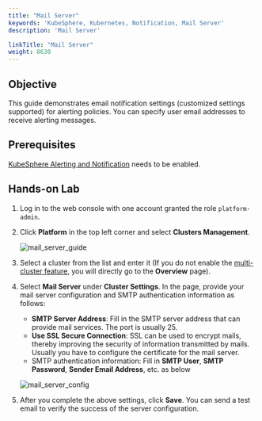 ```yaml
---
title: "Mail Server"
keywords: 'KubeSphere, Kubernetes, Notification, Mail Server'
description: 'Mail Server'

linkTitle: "Mail Server"
weight: 8630
---
```


## Objective

This guide demonstrates email notification settings (customized settings supported) for alerting policies. You can specify user email addresses to receive alerting messages.

## Prerequisites

[KubeSphere Alerting and Notification](../../../pluggable-components/alerting-notification/) needs to be enabled.

## Hands-on Lab

1. Log in to the web console with one account granted the role  `platform-admin`.
2. Click **Platform** in the top left corner and select **Clusters Management**.

    ![mail_server_guide](/images/docs/alerting/mail_server_guide.png)

3. Select a cluster from the list and enter it (If you do not enable the [multi-cluster feature](../../../multicluster-management/), you will directly go to the **Overview** page).
4. Select **Mail Server** under **Cluster Settings**. In the page, provide your mail server configuration and SMTP authentication information as follows:
    - **SMTP Server Address**: Fill in the SMTP server address that can provide mail services. The port is usually 25.
    - **Use SSL Secure Connection**: SSL can be used to encrypt mails, thereby improving the security of information transmitted by mails. Usually you have to configure the certificate for the mail server.
    - SMTP authentication information: Fill in **SMTP User**, **SMTP Password**, **Sender Email Address**, etc. as below

    ![mail_server_config](/images/docs/alerting/mail_server_config.png)

5. After you complete the above settings, click **Save**. You can send a test email to verify the success of the server configuration.
